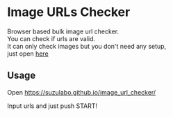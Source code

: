 # Image URLs Checker

Browser based bulk image url checker.  
You can check if urls are valid.  
It can only check images but you don't need any setup,  
just open [here](https://suzulabo.github.io/image_url_checker/)

## Usage

Open https://suzulabo.github.io/image_url_checker/

Input urls and just push START!